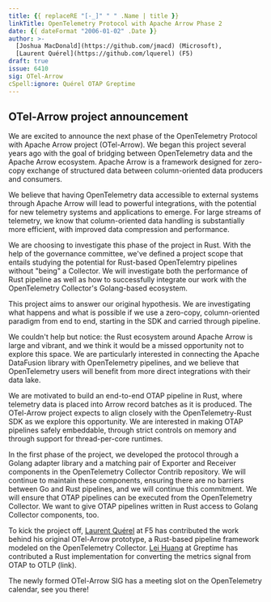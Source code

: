 ```yaml
---
title: {{ replaceRE "[-_]" " " .Name | title }}
linkTitle: OpenTelemetry Protocol with Apache Arrow Phase 2
date: {{ dateFormat "2006-01-02" .Date }}
author: >-
  [Joshua MacDonald](https://github.com/jmacd) (Microsoft),
  [Laurent Quérel](https://github.com/lquerel) (F5)
draft: true
issue: 6410
sig: OTel-Arrow
cSpell:ignore: Quérel OTAP Greptime
---
```


## OTel-Arrow project announcement

We are excited to announce the next phase of the OpenTelemetry Protocol with
Apache Arrow project (OTel-Arrow). We began this project several years ago with
the goal of bridging between OpenTelemetry data and the Apache Arrow ecosystem.
Apache Arrow is a framework designed for zero-copy exchange of structured data
between column-oriented data producers and consumers.

We believe that having OpenTelemetry data accessible to external systems through
Apache Arrow will lead to powerful integrations, with the potential for new
telemetry systems and applications to emerge. For large streams of telemetry, we
know that column-oriented data handling is substantially more efficient, with
improved data compression and performance.

We are choosing to investigate this phase of the project in Rust. With the help
of the governance committee, we've defined a project scope that entails studying
the potential for Rust-based OpenTelemtry pipelines without "being" a Collector.
We will investigate both the performance of Rust pipeline as well as how to
successfully integrate our work with the OpenTelemetry Collector's Golang-based
ecosystem.

This project aims to answer our original hypothesis. We are investigating what
happens and what is possible if we use a zero-copy, column-oriented paradigm
from end to end, starting in the SDK and carried through pipeline.

We couldn't help but notice: the Rust ecosystem around Apache Arrow is large and
vibrant, and we think it would be a missed opportunity not to explore this
space. We are particularly interested in connecting the Apache DataFusion
library with OpenTelemetry pipelines, and we believe that OpenTelemetry users
will benefit from more direct integrations with their data lake.

We are motivated to build an end-to-end OTAP pipeline in Rust, where telemetry
data is placed into Arrow record batches as it is produced. The OTel-Arrow
project expects to align closely with the OpenTelemetry-Rust SDK as we explore
this opportunity. We are interested in making OTAP pipelines safely embeddable,
through strict controls on memory and through support for thread-per-core
runtimes.

In the first phase of the project, we developed the protocol through a Golang
adapter library and a matching pair of Exporter and Receiver components in the
OpenTelemetry Collector Contrib repository. We will continue to maintain these
components, ensuring there are no barriers between Go and Rust pipelines, and we
will continue this commitment. We will ensure that OTAP pipelines can be
executed from the OpenTelemetry Collector. We want to give OTAP pipelines
written in Rust access to Golang Collector components, too.

To kick the project off, [Laurent Quérel](https://github.com/lquerel) at F5 has
contributed the work behind his original OTel-Arrow prototype, a Rust-based
pipeline framework modeled on the OpenTelemetry Collector.
[Lei Huang](https://github.com/v0y4g3r) at Greptime has contributed a Rust
implementation for converting the metrics signal from OTAP to OTLP (link).

The newly formed OTel-Arrow SIG has a meeting slot on the OpenTelemetry
calendar, see you there!
